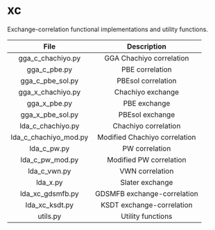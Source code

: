 <!--
SPDX-FileCopyrightText: 2023 The eminus developers
SPDX-License-Identifier: Apache-2.0
-->
# xc

Exchange-correlation functional implementations and utility functions.

| File                  | Description |
| :-------------------: | :---------: |
| gga_c_chachiyo.py     | GGA Chachiyo correlation |
| gga_c_pbe.py          | PBE correlation |
| gga_c_pbe_sol.py      | PBEsol correlation |
| gga_x_chachiyo.py     | Chachiyo exchange |
| gga_x_pbe.py          | PBE exchange |
| gga_x_pbe_sol.py      | PBEsol exchange |
| lda_c_chachiyo.py     | Chachiyo correlation |
| lda_c_chachiyo_mod.py | Modified Chachiyo correlation |
| lda_c_pw.py           | PW correlation |
| lda_c_pw_mod.py       | Modified PW correlation |
| lda_c_vwn.py          | VWN correlation |
| lda_x.py              | Slater exchange |
| lda_xc_gdsmfb.py      | GDSMFB exchange-correlation |
| lda_xc_ksdt.py        | KSDT exchange-correlation |
| utils.py              | Utility functions |
